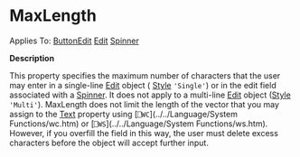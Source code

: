 




<h1 class="heading"><span class="name">MaxLength</span></h1>

Applies To: [ButtonEdit](./buttonedit.md) [Edit](./edit.md) [Spinner](./spinner.md)


**Description**


This property specifies the maximum number of characters that the user may enter in a single-line [Edit](./edit.md) object ( [Style](style.md) `'Single'`) or in the edit field associated with a [Spinner](./spinner.md). It does not apply to a multi-line [Edit](./edit.md) object ([Style ](style.md)`'Multi'`). MaxLength does not limit the length of the vector that you may assign to the [Text](text.md) property using [`⎕WC`](../../Language/System Functions/wc.htm) or [`⎕WS`](../../Language/System Functions/ws.htm). However, if you overfill the field in this way, the user must delete excess characters before the object will accept further input.



